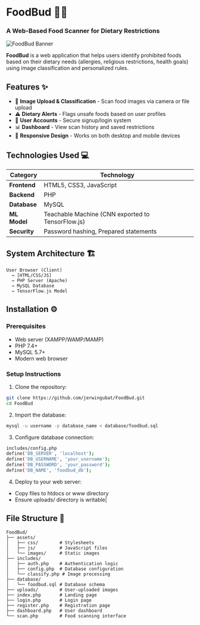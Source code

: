 # FoodBud 🍏🚫
### A Web-Based Food Scanner for Dietary Restrictions

![FoodBud Banner](https://via.placeholder.com/800x300?text=FoodBud+Banner) <!-- Replace with actual image -->

**FoodBud** is a web application that helps users identify prohibited foods based on their dietary needs (allergies, religious restrictions, health goals) using image classification and personalized rules.

## Features ✨
- 📸 **Image Upload & Classification** - Scan food images via camera or file upload
- ⚠️ **Dietary Alerts** - Flags unsafe foods based on user profiles
- 👤 **User Accounts** - Secure signup/login system
- 📊 **Dashboard** - View scan history and saved restrictions
- 📱 **Responsive Design** - Works on both desktop and mobile devices

## Technologies Used 💻
| Category       | Technology       |
|----------------|------------------|
| **Frontend**   | HTML5, CSS3, JavaScript |
| **Backend**    | PHP              |
| **Database**   | MySQL            |
| **ML Model**   | Teachable Machine (CNN exported to TensorFlow.js) |
| **Security**   | Password hashing, Prepared statements |

## System Architecture 🏗️
```plaintext
User Browser (Client) 
  → [HTML/CSS/JS] 
  → PHP Server (Apache) 
  → MySQL Database
  → TensorFlow.js Model
```
## Installation ⚙️
### Prerequisites
  * Web server (XAMPP/WAMP/MAMP)
  * PHP 7.4+
  * MySQL 5.7+
  * Modern web browser
### Setup Instructions
1. Clone the repository:
```bash
git clone https://github.com/jerwingubat/FoodBud.git
cd FoodBud
```
2. Import the database:
```bash
mysql -u username -p database_name < database/foodbud.sql
```
3. Configure database connection:
```bash
includes/config.php
define('DB_SERVER', 'localhost');
define('DB_USERNAME', 'your_username');
define('DB_PASSWORD', 'your_password');
define('DB_NAME', 'foodbud_db');
```
4. Deploy to your web server:
  * Copy files to htdocs or www directory
  * Ensure uploads/ directory is writable|
## File Structure 📂
```text
FoodBud/
├── assets/
│   ├── css/        # Stylesheets
│   ├── js/         # JavaScript files
│   └── images/     # Static images
├── includes/
│   ├── auth.php    # Authentication logic
│   ├── config.php  # Database configuration
│   └── classify.php # Image processing
├── database/
│   └── foodbud.sql # Database schema
├── uploads/        # User-uploaded images
├── index.php       # Landing page
├── login.php       # Login page
├── register.php    # Registration page
├── dashboard.php   # User dashboard
└── scan.php        # Food scanning interface
```
